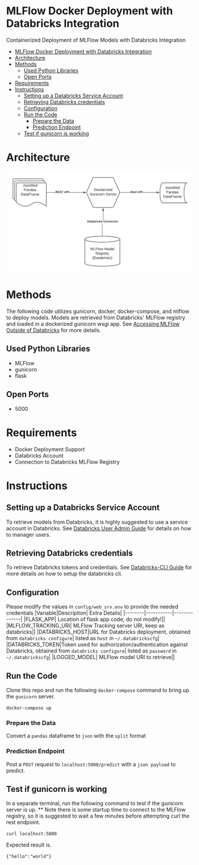# MLFlow Docker Deployment with Databricks Integration

Containerized Deployment of MLFlow Models with Databricks Integration

- [MLFlow Docker Deployment with Databricks Integration](#mlflow-docker-deployment-with-databricks-integration)
- [Architecture](#architecture)
- [Methods](#methods)
  - [Used Python Libraries](#used-python-libraries)
  - [Open Ports](#open-ports)
- [Requirements](#requirements)
- [Instructions](#instructions)
  - [Setting up a Databricks Service Account](#setting-up-a-databricks-service-account)
  - [Retrieving Databricks credentials](#retrieving-databricks-credentials)
  - [Configuration](#configuration)
  - [Run the Code](#run-the-code)
    - [Prepare the Data](#prepare-the-data)
    - [Prediction Endpoint](#prediction-endpoint)
  - [Test if gunicorn is working](#test-if-gunicorn-is-working)

# Architecture

![mlflow_architecture](https://raw.githubusercontent.com/brickmeister/mlflow_docker/main/images/MLFlow%20Docker%20Deployment.png)

# Methods

The following code utilizes gunicorn, docker, docker-compose, and mlflow to deploy models. Models are retrieved from Databricks' MLFlow registry and loaded in a dockerized gunicorn wsgi app. See [Accessing MLFlow Outside of Databricks](https://docs.databricks.com/applications/mlflow/access-hosted-tracking-server.html) for more details.

## Used Python Libraries

* MLFlow
* gunicorn
* flask

## Open Ports

* 5000

# Requirements

* Docker Deployment Support
* Databricks Account
* Connection to Databricks MLFlow Registry

# Instructions

## Setting up a Databricks Service Account

To retrieve models from Databricks, it is highly suggested to use a service account in Databricks. See [Databricks User Admin Guide](https://docs.databricks.com/administration-guide/users-groups/users.html) for details on how to manager users.

## Retrieving Databricks credentials

To retrieve Databricks tokens and credentials. See [Databricks-CLI Guide](https://docs.databricks.com/dev-tools/cli/index.html) for more details on how to setup the databricks cli.

## Configuration

Please modify the values in `config/web_srv.env` to provide the needed credentials
|Variable|Description| Extra Details|
|--------|-----------|--------------|
|FLASK_APP| Location of flask app code, do not modify!||
|MLFLOW_TRACKING_URI| MLFlow Tracking server URI, keep as databricks||
|DATABRICKS_HOST|URL for Databricks deployment, obtained from `databricks configure`| listed as `host` in `~/.databrickscfg`|
|DATABRICKS_TOKEN|Token used for authorization/authentication against Databricks, obtained from `databricks configure`| listed as `password` in `~/.databrickscfg`|
|LOGGED_MODEL| MLFlow model URI to retrieve||

## Run the Code

Clone this repo and run the following `docker-compose` command to bring up the `gunicorn` server.

```
docker-compose up
```

### Prepare the Data
Convert a `pandas` dataframe to `json` with the `split` format

### Prediction Endpoint
Post a `POST` request to `localhost:5000/predict` with a `json payload` to predict.

## Test if gunicorn is working

In a separate terminal, run the following command to test if the gunicorn server is up. ** Note there is some startup time to connect to the MLFlow registry, so it is suggested to wait a few minutes before attempting curl the rest endpoint.

```
curl localhost:5000
```

Expected result is.
```
{"hello":"world"}
```